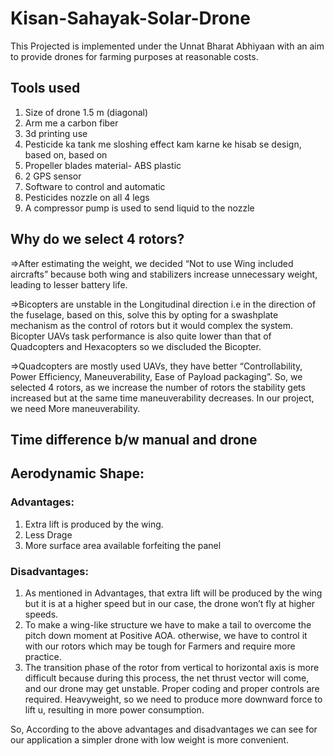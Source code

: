 # Kisan-Sahayak-Solar-Drone

This Projected is implemented under the Unnat Bharat Abhiyaan with an aim to provide drones for farming purposes at reasonable costs.

## Tools used

1. Size of drone 1.5 m (diagonal)
2. Arm me a carbon fiber
3. 3d printing use
4. Pesticide ka tank me sloshing effect kam karne ke hisab se design, based on, based on
5. Propeller blades material-  ABS plastic
6. 2 GPS sensor
7. Software to control and automatic
8. Pesticides nozzle on all 4 legs
9. A compressor pump is used to send liquid to the nozzle

## Why do we select 4 rotors?

=>After estimating the weight, we decided “Not to use Wing included aircrafts” because both wing and stabilizers increase unnecessary weight, leading to lesser battery life.

=>Bicopters are unstable in the Longitudinal direction i.e in the direction of the fuselage, based on this, solve this by opting for a swashplate mechanism as the control of rotors but it would complex the system. Bicopter UAVs task performance is also quite lower than that of Quadcopters and Hexacopters so we discluded the Bicopter.

=>Quadcopters are mostly used UAVs, they have better “Controllability, Power Efficiency, Maneuverability, Ease of Payload packaging”. So, we selected 4 rotors, as we increase the number of rotors the stability gets increased but at the same time maneuverability decreases. In our project, we need More maneuverability. 

## Time difference b/w manual and drone

## Aerodynamic Shape:
 
### Advantages:
1. Extra lift is produced by the wing.
2. Less Drage
3. More surface area available forfeiting the panel

### Disadvantages:
1. As mentioned in Advantages, that extra lift will be produced by the wing but it is at a higher speed but in our case, the drone won’t fly at higher speeds.
2. To make a wing-like structure we have to make a tail to overcome the pitch down moment at Positive AOA. otherwise, we have to control it with  our rotors which may be tough for Farmers and require more practice.
3. The transition phase of the rotor from vertical to horizontal axis is more difficult because during this process, the net thrust vector will come, and our drone may get unstable. Proper coding and proper controls are required.
Heavyweight, so we need to produce more downward force to lift u, resulting in more power consumption.

So, According to the above advantages and disadvantages we can see for our application a simpler drone with low weight is more convenient.





